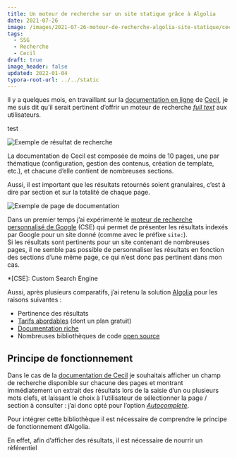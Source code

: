 ```yaml
---
title: Un moteur de recherche sur un site statique grâce à Algolia
date: 2021-07-26
image: /images/2021-07-26-moteur-de-recherche-algolia-site-statique/cecil.app_documentation_templates_search.png
tags:
  - SSG
  - Recherche
  - Cecil
draft: true
image_header: false
updated: 2022-01-04
typora-root-url: ../../static
---
```

Il y a quelques mois, en travaillant sur la [documentation en ligne](https://cecil.app/documentation/) de [Cecil](https://cecil.app), je me suis dit qu’il serait pertinent d’offrir un moteur de recherche *[full text](https://fr.m.wikipedia.org/wiki/Recherche_plein_texte)* aux utilisateurs.

test

![Exemple de résultat de recherche](/images/2021-07-26-moteur-de-recherche-algolia-site-statique/cecil.app_documentation_templates_search.png)

<!-- break -->

La documentation de Cecil est composée de moins de 10 pages, une par thématique (configuration, gestion des contenus, création de template, etc.), et chacune d’elle contient de nombreuses sections.

Aussi, il est important que les résultats retournés soient granulaires, c’est à dire par section et sur la totalité de chaque page.

![Exemple de page de documentation](/images/2021-07-26-moteur-de-recherche-algolia-site-statique/cecil.app_documentation_templates.png)

Dans un premier temps j’ai expérimenté le [moteur de recherche personnalisé de Google](https://cse.google.com/) (CSE) qui permet de présenter les résultats indexés par Google pour un site donné (comme avec le préfixe `site:`).\
Si les résultats sont pertinents pour un site contenant de nombreuses pages, il ne semble pas possible de personnaliser les résultats en fonction des sections d’une même page, ce qui n’est donc pas pertinent dans mon cas.

\*\[CSE]: Custom Search Engine

Aussi, après plusieurs comparatifs, j’ai retenu la solution [Algolia](https://www.algolia.com/) pour les raisons suivantes :

* Pertinence des résultats
* [Tarifs abordables](https://www.algolia.com/pricing/) (dont un plan gratuit)
* [Documentation riche](https://www.algolia.com/doc/)
* Nombreuses bibliothèques de code [open source](https://github.com/algolia)

## Principe de fonctionnement

Dans le cas de la [documentation de Cecil](https://cecil.app/documentation/) je souhaitais afficher un champ de recherche disponible sur chacune des pages et montrant immédiatement un extrait des résultats lors de la saisie d’un ou plusieurs mots clefs, et laissant le choix à l’utilisateur de sélectionner la page / section à consulter : j’ai donc opté pour l’option *[Autocomplete](https://www.algolia.com/doc/ui-libraries/autocomplete/introduction/what-is-autocomplete/)*.

Pour intégrer cette bibliothèque il est nécessaire de comprendre le principe de fonctionnement d’Algolia.

En effet, afin d’afficher des résultats, il est nécessaire de nourrir un référentiel